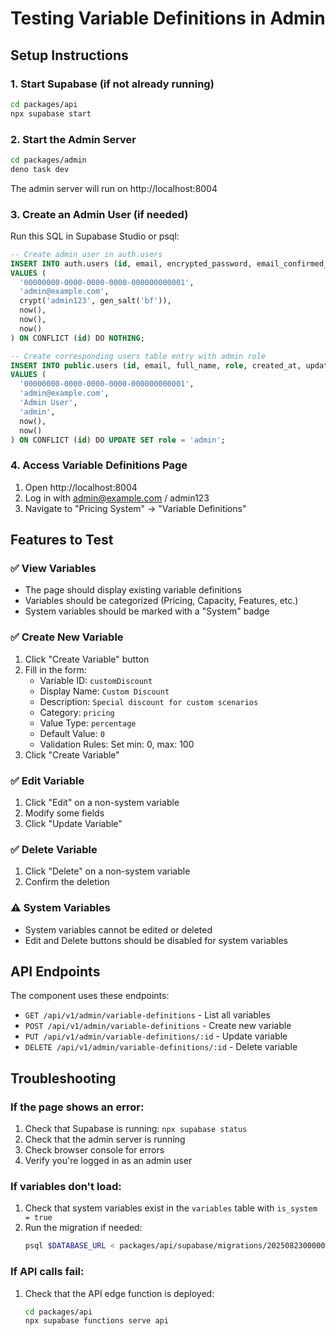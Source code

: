# Testing Variable Definitions in Admin

## Setup Instructions

### 1. Start Supabase (if not already running)
```bash
cd packages/api
npx supabase start
```

### 2. Start the Admin Server
```bash
cd packages/admin
deno task dev
```
The admin server will run on http://localhost:8004

### 3. Create an Admin User (if needed)
Run this SQL in Supabase Studio or psql:
```sql
-- Create admin user in auth.users
INSERT INTO auth.users (id, email, encrypted_password, email_confirmed_at, created_at, updated_at)
VALUES (
  '00000000-0000-0000-0000-000000000001',
  'admin@example.com',
  crypt('admin123', gen_salt('bf')),
  now(),
  now(),
  now()
) ON CONFLICT (id) DO NOTHING;

-- Create corresponding users table entry with admin role
INSERT INTO public.users (id, email, full_name, role, created_at, updated_at)
VALUES (
  '00000000-0000-0000-0000-000000000001',
  'admin@example.com',
  'Admin User',
  'admin',
  now(),
  now()
) ON CONFLICT (id) DO UPDATE SET role = 'admin';
```

### 4. Access Variable Definitions Page
1. Open http://localhost:8004
2. Log in with admin@example.com / admin123
3. Navigate to "Pricing System" → "Variable Definitions"

## Features to Test

### ✅ View Variables
- The page should display existing variable definitions
- Variables should be categorized (Pricing, Capacity, Features, etc.)
- System variables should be marked with a "System" badge

### ✅ Create New Variable
1. Click "Create Variable" button
2. Fill in the form:
   - Variable ID: `customDiscount`
   - Display Name: `Custom Discount`
   - Description: `Special discount for custom scenarios`
   - Category: `pricing`
   - Value Type: `percentage`
   - Default Value: `0`
   - Validation Rules: Set min: 0, max: 100
3. Click "Create Variable"

### ✅ Edit Variable
1. Click "Edit" on a non-system variable
2. Modify some fields
3. Click "Update Variable"

### ✅ Delete Variable
1. Click "Delete" on a non-system variable
2. Confirm the deletion

### ⚠️ System Variables
- System variables cannot be edited or deleted
- Edit and Delete buttons should be disabled for system variables

## API Endpoints

The component uses these endpoints:

- `GET /api/v1/admin/variable-definitions` - List all variables
- `POST /api/v1/admin/variable-definitions` - Create new variable
- `PUT /api/v1/admin/variable-definitions/:id` - Update variable
- `DELETE /api/v1/admin/variable-definitions/:id` - Delete variable

## Troubleshooting

### If the page shows an error:
1. Check that Supabase is running: `npx supabase status`
2. Check that the admin server is running
3. Check browser console for errors
4. Verify you're logged in as an admin user

### If variables don't load:
1. Check that system variables exist in the `variables` table with `is_system = true`
2. Run the migration if needed:
   ```bash
   psql $DATABASE_URL < packages/api/supabase/migrations/20250823000000_merge_global_variables.sql
   ```

### If API calls fail:
1. Check that the API edge function is deployed:
   ```bash
   cd packages/api
   npx supabase functions serve api
   ```